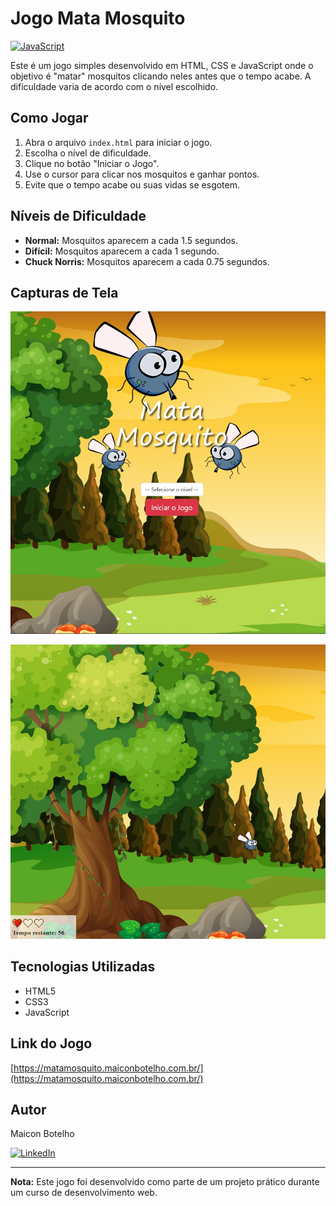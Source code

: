 
# Jogo Mata Mosquito
[![JavaScript](https://img.shields.io/badge/JavaScript-Used-yellow)](https://www.ecma-international.org/ecma-262/6.0/)

Este é um jogo simples desenvolvido em HTML, CSS e JavaScript onde o objetivo é "matar" mosquitos clicando neles antes que o tempo acabe. A dificuldade varia de acordo com o nível escolhido.

## Como Jogar

1. Abra o arquivo `index.html` para iniciar o jogo.
2. Escolha o nível de dificuldade.
3. Clique no botão "Iniciar o Jogo".
4. Use o cursor para clicar nos mosquitos e ganhar pontos.
5. Evite que o tempo acabe ou suas vidas se esgotem.

## Níveis de Dificuldade

- **Normal:** Mosquitos aparecem a cada 1.5 segundos.
- **Difícil:** Mosquitos aparecem a cada 1 segundo.
- **Chuck Norris:** Mosquitos aparecem a cada 0.75 segundos.

## Capturas de Tela

![Screenshots1](https://raw.githubusercontent.com/maiconsbotelho/AppMataMosquito/main/imagens/screenshots1.jpg)

![Screenshots2](https://raw.githubusercontent.com/maiconsbotelho/AppMataMosquito/main/imagens/screenshots2.jpg)

## Tecnologias Utilizadas

- HTML5
- CSS3
- JavaScript

## Link do Jogo

[https://matamosquito.maiconbotelho.com.br/](https://matamosquito.maiconbotelho.com.br/)

## Autor

Maicon Botelho

[![LinkedIn](https://img.shields.io/badge/LinkedIn-Profile-blue)](https://www.linkedin.com/in/maiconbotelho/)


---

**Nota:** Este jogo foi desenvolvido como parte de um projeto prático durante um curso de desenvolvimento web.

